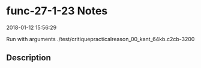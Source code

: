 # func-27-1-23 Notes

2018-01-12 15:56:29

Run with arguments ./test/critiquepracticalreason_00_kant_64kb.c2cb-3200 

## Description

